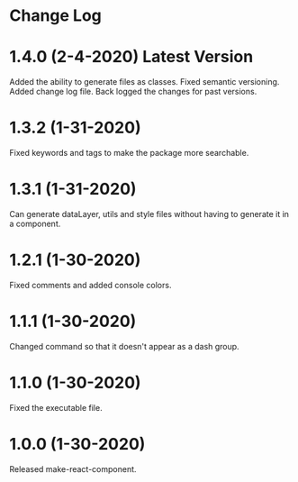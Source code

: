 # Change Log

# 1.4.0 (2-4-2020) Latest Version
Added the ability to generate files as classes.
Fixed semantic versioning.
Added change log file.
Back logged the changes for past versions.

# 1.3.2 (1-31-2020)
Fixed keywords and tags to make the package more searchable.

# 1.3.1 (1-31-2020)
Can generate dataLayer, utils and style files without having to generate it in a component.

# 1.2.1 (1-30-2020)
Fixed comments and added console colors.

# 1.1.1 (1-30-2020)
Changed command so that it doesn't appear as a dash group.

# 1.1.0 (1-30-2020)
Fixed the executable file.

# 1.0.0 (1-30-2020)
Released make-react-component.
